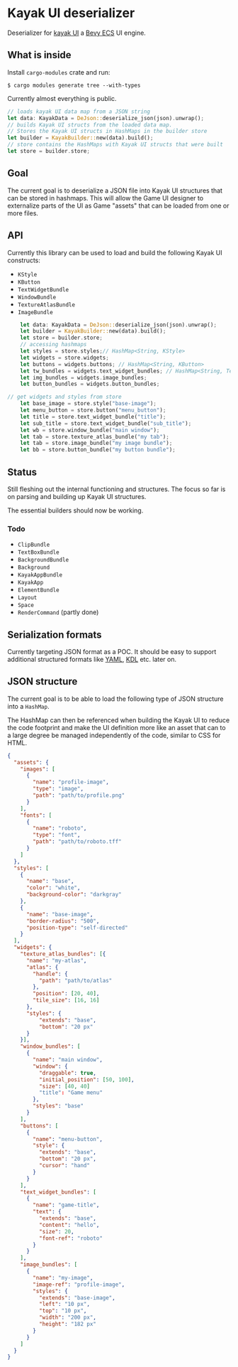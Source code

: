 # Kayak UI deserializer

Deserializer for [kayak UI](https://github.com/StarArawn/kayak_ui) a [Bevy ECS](https://bevyengine.org/) UI engine.

## What is inside

Install `cargo-modules` crate and run:

`$ cargo modules generate tree --with-types`

Currently almost everything is public.

```rust
// loads kayak UI data map from a JSON string
let data: KayakData = DeJson::deserialize_json(json).unwrap();
// builds Kayak UI structs from the loaded data map.
// Stores the Kayak UI structs in HashMaps in the builder store
let builder = KayakBuilder::new(data).build();
// store contains the HashMaps with Kayak UI structs that were built
let store = builder.store;
```

## Goal

The current goal is to deserialize a JSON file into Kayak UI structures that can be stored in hashmaps. This will allow the Game UI designer to externalize parts of the UI as Game "assets" that can be loaded from one or more files.

## API

Currently this library can be used to load and build the following Kayak UI constructs:

- `KStyle`
- `KButton`
- `TextWidgetBundle`
- `WindowBundle`
- `TextureAtlasBundle`
- `ImageBundle`

```rust
    let data: KayakData = DeJson::deserialize_json(json).unwrap();
    let builder = KayakBuilder::new(data).build();
    let store = builder.store;
    // accessing hashmaps
    let styles = store.styles;// HashMap<String, KStyle>
    let widgets = store.widgets;
    let buttons = widgets.buttons; // HashMap<String, KButton>
    let tw_bundles = widgets.text_widget_bundles; // HashMap<String, TextWidgetBundle>
    let img_bundles = widgets.image_bundles;
    let button_bundles = widgets.button_bundles;

// get widgets and styles from store
    let base_image = store.style("base-image");
    let menu_button = store.button("menu_button");
    let title = store.text_widget_bundle("title");
    let sub_title = store.text_widget_bundle("sub_title");
    let wb = store.window_bundle("main window");
    let tab = store.texture_atlas_bundle("my tab");
    let tab = store.image_bundle("my image bundle");
    let bb = store.button_bundle("my button bundle");
```

## Status

Still fleshing out the internal functioning and structures. The focus so far is on parsing and building up Kayak UI structures.

The essential builders should now be working.

### Todo

- `ClipBundle`
- `TextBoxBundle`
- `BackgroundBundle`
- `Background`
- `KayakAppBundle`
- `KayakApp`
- `ElementBundle`
- `Layout`
- `Space`
- `RenderCommand` (partly done)

## Serialization formats

Currently targeting JSON format as a POC. It should be easy to support additional structured formats like [YAML](https://yaml.org/), [KDL](https://kdl.dev/) etc. later on.

## JSON structure

The current goal is to be able to load the following type of JSON structure into a `HashMap`.

The HashMap can then be referenced when building the Kayak UI to reduce the code footprint and make the UI definition more like an asset that can to a large degree be managed independently of the code, similar to CSS for HTML.

```json
{
  "assets": {
    "images": [
      {
        "name": "profile-image",
        "type": "image",
        "path": "path/to/profile.png"
      }
    ],
    "fonts": [
      {
        "name": "roboto",
        "type": "font",
        "path": "path/to/roboto.tff"
      }
    ]
  },
  "styles": [
    {
      "name": "base",
      "color": "white",
      "background-color": "darkgray"
    },
    {
      "name": "base-image",
      "border-radius": "500",
      "position-type": "self-directed"
    }
  ],
  "widgets": {
    "texture_atlas_bundles": [{
      "name": "my-atlas",
      "atlas": {
        "handle": {
          "path": "path/to/atlas"
        },
        "position": [20, 40],
        "tile_size": [16, 16]
      },
      "styles": {
          "extends": "base",
          "bottom": "20 px"
      }
    }],
    "window_bundles": [
      {
        "name": "main window",
        "window": {
          "draggable": true,
          "initial_position": [50, 100],
          "size": [40, 40]
          "title": "Game menu"
        },
        "styles": "base"
      }
    ],
    "buttons": [
      {
        "name": "menu-button",
        "style": {
          "extends": "base",
          "bottom": "20 px",
          "cursor": "hand"
        }
      }
    ],
    "text_widget_bundles": [
      {
        "name": "game-title",
        "text": {
          "extends": "base",
          "content": "hello",
          "size": 20,
          "font-ref": "roboto"
        }
      }
    ],
    "image_bundles": [
      {
        "name": "my-image",
        "image-ref": "profile-image",
        "styles": {
          "extends": "base-image",
          "left": "10 px",
          "top": "10 px",
          "width": "200 px",
          "height": "182 px"
        }
      }
    ]
  }
}
```
